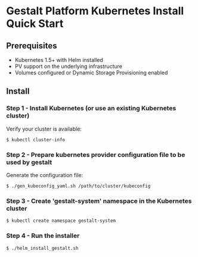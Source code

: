 # Gestalt Platform Kubernetes Install Quick Start

## Prerequisites

* Kubernetes 1.5+ with Helm installed
* PV support on the underlying infrastructure
* Volumes configured or Dynamic Storage Provisioning enabled

## Install

### Step 1 - Install Kubernetes (or use an existing Kubernetes cluster)

Verify your cluster is available:
```
$ kubectl cluster-info
```


### Step 2 - Prepare kubernetes provider configuration file to be used by gestalt

Generate the configuration file:
```
$ ./gen_kubeconfig_yaml.sh /path/to/cluster/kubeconfig
```

### Step 3 - Create 'gestalt-system' namespace in the Kubernetes cluster

```
$ kubectl create namespace gestalt-system
```

### Step 4 - Run the installer

```
$ ./helm_install_gestalt.sh
```
